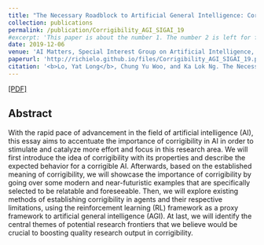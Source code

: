 ```yaml
---
title: "The Necessary Roadblock to Artificial General Intelligence: Corrigibility"
collection: publications
permalink: /publication/Corrigibility_AGI_SIGAI_19
#excerpt: 'This paper is about the number 1. The number 2 is left for future work.'
date: 2019-12-06
venue: 'AI Matters, Special Interest Group on Artificial Intelligence, Association for Computing Machinery (SIGAI, ACM)'
paperurl: 'http://richielo.github.io/files/Corrigibility_AGI_SIGAI_19.pdf'
citation: '<b>Lo, Yat Long</b>, Chung Yu Woo, and Ka Lok Ng. The Necessary Roadblock to Artificial General Intelligence: Corrigibility. <i>AI Matters</i>. 2019. <b> <span style="color:red">(Winner of 2018 ACM SIGAI Student Essay Contest on Artificial Intelligence Technologies)</span> </b>'
---
```

[[PDF]](http://richielo.github.io/files/Corrigibility_AGI_SIGAI_19.pdf)

## Abstract
With the rapid pace of advancement in the field of artificial intelligence (AI), this essay aims to accentuate the importance of corrigibility in AI in order to stimulate and catalyze more effort and focus in this research area. We will first introduce the idea of corrigibility with its properties and describe the expected behavior for a corrigible AI. Afterwards, based on the established meaning of corrigibility, we will showcase the importance of corrigibility by going over some modern and near-futuristic examples that are specifically selected to be relatable and foreseeable. Then, we will explore existing methods of establishing corrigibility in agents and their respective limitations, using the reinforcement learning (RL) framework as a proxy framework to artificial general intelligence (AGI). At last, we will identify the central themes of potential research frontiers that we believe would be crucial to boosting quality research output in corrigibility.
